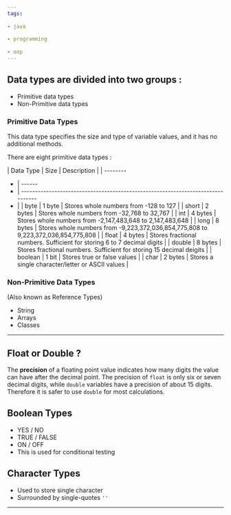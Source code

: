 ```yaml
---
tags:
  
- java
  
- programming
  
- oop
---
```

## Data types are divided into two groups :

- Primitive data types
- Non-Primitive data types

### Primitive Data Types

This data type specifies the size and type of variable values, and it has no additional methods.

There are eight primitive data types :

| Data Type | Size    | Description                                                                       |
| --------
- | ------
- | --------------------------------------------------------------------------------
- |
| byte      | 1 byte  | Stores whole numbers from -128 to 127                                             |
| short     | 2 bytes | Stores  whole numbers from -32,768 to 32,767                                      |
| int       | 4 bytes | Stores whole numbers from -2,147,483,648 to 2,147,483,648                         |
| long      | 8 bytes | Stores whole numbers from -9,223,372,036,854,775,808 to 9,223,372,036,854,775,808 |
| float     | 4 bytes | Stores fractional numbers. Sufficient for storing 6 to 7 decimal digits           |
| double    | 8 bytes | Stores fractional numbers. Sufficient for storing 15 decimal deigits              |
| boolean   | 1 bit   | Stores true or false values                                                       |
| char      | 2 bytes | Stores a single character/letter or ASCII values                                  |

### Non-Primitive Data Types

(Also known as Reference Types)
- String
- Arrays
- Classes

---
## Float or Double ?

The **precision** of a floating point value indicates how many digits the value can have after the decimal point. The precision of `float` is only six or seven decimal digits, while `double` variables have a precision of about 15 digits. Therefore it is safer to use `double` for most calculations.

## Boolean Types

- YES / NO
- TRUE / FALSE
- ON / OFF
- This is used for conditional testing

## Character Types

- Used to store single character
- Surrounded by single-quotes `''`

---

